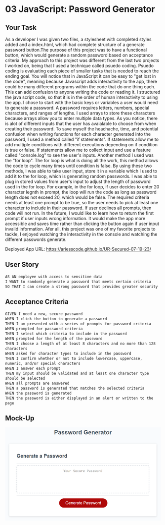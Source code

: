 # 03 JavaScript: Password Generator

## Your Task
As a developer I was given two files, a stylesheet with completed styles added and a index.html, which had 
complete structure of a generate password button.The purpose of this project was to have a functional button,
which would generate a random password based on acceptance criteria. My approach to this project was different from the last two projects I worked on, being that I used a technique called psuedo coding. Psuedo coding is evaluating each piece of smaller tasks that is needed to reach the ending goal. You will notice that in JavaScript it can be easy to "get lost in the code", meaning because Javascript adds interactivity to the app, there could be many different programs within the code that do one thing each. This can add confusion to anyone writing the code or reading it. I structured the java script code, so that it is in the order of human interactivity to using the app. I chose to start with the basic keys or variables a user would need to generate a password. A password requires letters, numbers, special characters, and ranges of lengths. I used arrays to store these characters because arrays allow you to enter multiple data types. As you notice, there is alot of different inputs that the user has avaialable to choose from when creating their password. To save myself the heachache, time, and potential confusion when writing functions for each character generated into the password, I used a method called "if statements". If statements allow me to add multiple conditions with different executions depending on if condition is true or false. If statements allow me to collect input and use a feature called "console.log" to see the user's inputs. Another method I used was the "for loop". The for loop is what is doing all the work, this method allows the code to cycle many times until condition is false. By using these two methods, I was able to take user input, store it in a variable which I used to add it to the for loop, which is generating random passwords. I was able to plug in stored values from user's input to adjust the  length of password used in the for loop. For example, in the for loop, if user decides to enter 20 character legnth in prompt, the loop will run the code as long as password length does not exceed 20, which would be false. The required criteria needs at least one prompt to be true, so the user needs to pick at least one character to include in their password. If user declines all prompts, then code will not run. In the future, I would like to learn how to return the first prompt if user inputs wrong information. It would make the app more accessible and saves time rather than clicking the button again if user input invalid information. Afer all, this project was one of my favorite projects to tackle, I enjoyed watching the interactivity in the console and watching the different passwords generate.

Deployed App URL: https://ariesscode.github.io/UR-Secured-07-19-23/


## User Story

```
AS AN employee with access to sensitive data
I WANT to randomly generate a password that meets certain criteria
SO THAT I can create a strong password that provides greater security
```

## Acceptance Criteria

```
GIVEN I need a new, secure password
WHEN I click the button to generate a password
THEN I am presented with a series of prompts for password criteria
WHEN prompted for password criteria
THEN I select which criteria to include in the password
WHEN prompted for the length of the password
THEN I choose a length of at least 8 characters and no more than 128 characters
WHEN asked for character types to include in the password
THEN I confirm whether or not to include lowercase, uppercase, numeric, and/or special characters
WHEN I answer each prompt
THEN my input should be validated and at least one character type should be selected
WHEN all prompts are answered
THEN a password is generated that matches the selected criteria
WHEN the password is generated
THEN the password is either displayed in an alert or written to the page
```

## Mock-Up

![Alt text](Assets/03-javascript-homework-demo.png)